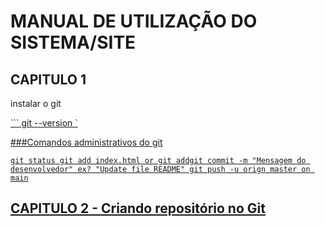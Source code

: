 #   MANUAL DE UTILIZAÇÃO DO SISTEMA/SITE 
##  CAPITULO 1
instalar o git
<p align="center"0p>
<a href="https://git-scm.com/book/pt-br/v2/Come%C3%A7ando-Instalando-o-Git"target="_blank" a>
</p>
```
git --version
`

###Comandos administrativos do git

`
git status
git add index.html or git addgit commit -m "Mensagem do desenvolvedor" ex? "Update file README"
git push -u orign master on main
`

### 

## CAPITULO 2 - Criando repositório no Git
